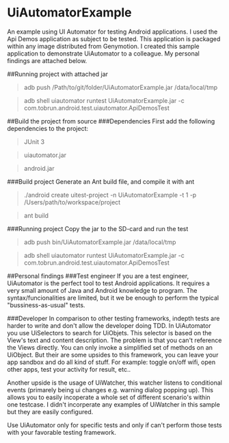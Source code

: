UiAutomatorExample
==================

An example using UI Automator for testing Android applications. I used the Api Demos application as subject to be tested. This application is packaged within any image distributed from Genymotion. I created this sample application to demonstrate UiAutomator to a colleague. My personal findings are attached below.

##Running project with attached jar
> adb push /Path/to/git/folder/UiAutomatorExample.jar /data/local/tmp

> adb shell uiautomator runtest UiAutomatorExample.jar -c com.tobrun.android.test.uiautomator.ApiDemosTest


##Build the project from source
###Dependencies
First add the following dependencies to the project:
> JUnit 3

> uiautomator.jar

> android.jar

###Build project
Generate an Ant build file, and compile it with ant
> ./android create uitest-project -n UiAutomatorExample -t 1 -p /Users/path/to/workspace/project

>  ant build

###Running project
Copy the jar to the SD-card and run the test
> adb push bin/UiAutomatorExample.jar /data/local/tmp

> adb shell uiautomator runtest UiAutomatorExample.jar -c com.tobrun.android.test.uiautomator.ApiDemosTest


##Personal findings
###Test engineer
If you are a test engineer, UiAutomator is the perfect tool to test Android applications. It requires a very small amount of Java and Android knowledge to program. The syntax/funcionalities are limited, but it we be enough to perform the typical "bussiness-as-usual" tests. 

###Developer
In comparison to other testing frameworks, indepth tests are harder to write and don't allow the developer doing TDD. In UiAutomator you use UiSelectors to search for UiObjets. This selector is based on the View's text and content description. The problem  is that you can't reference the Views directly. You can only invoke a simplified set of methods on an UiObject. 
But their are some upsides to this framework, you can leave your app sandbox and do all kind of stuff. For example: toggle on/off wifi, open other apps, test your activity for result, etc.. 

Another upside is the usage of UiWatcher, this watcher listens to conditional events (primarely being ui changes e.g. warning dialog popping up). This allows you to easily incoperate a whole set of different scenario's within one testcase. I didn't incorperate any examples of UiWatcher in this sample but they are easily configured.

Use UiAutomator only for specific tests and only if can't perform those tests with your favorable testing framework.

